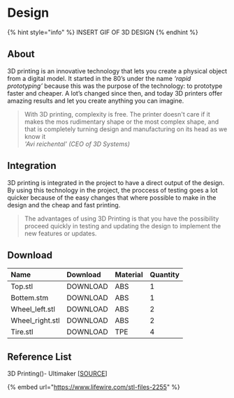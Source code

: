 # Design

{% hint style="info" %}
INSERT GIF OF 3D DESIGN
{% endhint %}

## About

3D printing is an innovative technology that lets you create a physical object from a digital model. It started in the 80’s under the name _‘rapid prototyping’_ because this was the purpose of the technology: to prototype faster and cheaper. A lot’s changed since then, and today 3D printers offer amazing results and let you create anything you can imagine.

> With 3D printing, complexity is free. The printer doesn't care if it makes the mos rudimentary shape or the most complex shape, and that is completely turning design and manufacturing on its head as we know it   
> _'Avi reichental' \(CEO of 3D Systems\)_

## Integration

3D printing is integrated in the project to have a direct output of the design.   
By using this technology in the project, the proccess of testing goes a lot quicker because of the easy changes that where possible to make in the design and the cheap and fast printing.

> The advantages of using 3D Printing is that you have the possibility proceed quickly in testing and updating the design to implement the new features or updates.

## Download



| Name  | Download | Material | Quantity  |
| :--- | :--- | :--- | :--- |
| Top.stl | DOWNLOAD | ABS | 1 |
| Bottem.stm | DOWNLOAD | ABS | 1 |
| Wheel\_left.stl | DOWNLOAD | ABS | 2 |
| Wheel\_right.stl | DOWNLOAD | ABS | 2 |
| Tire.stl | DOWNLOAD | TPE | 4 |

## Reference List

3D Printing\(\)- Ultimaker \[[SOURCE](https://ultimaker.com/en/explore/what-is-3d-printing)\]

{% embed url="https://www.lifewire.com/stl-files-2255" %}






